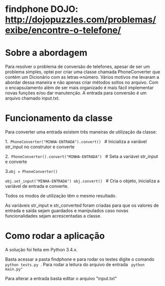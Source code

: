 # findphone  DOJO: http://dojopuzzles.com/problemas/exibe/encontre-o-telefone/

# Sobre a abordagem
Para resolver o problema de conversão de telefones, apesar de ser um problema simples,
optei por criar uma classe chamada PhoneConverter que contém um Dicionário com as letras->número.
Vários motivos me levaram a abordar dessa maneira e não apenas criar métodos soltos no arquivo.
Com o encapsulamento além de ser mais organizado é mais fácil implementar novas funções e/ou dar manutenção.
A entrada para conversão é um arquivo chamado input.txt.

# Funcionamento da classe
Para converter uma entrada existem três maneiras de utilização da classe:

1.<code> PhoneConverter("MINHA-ENTRADA").convert() </code>  # Inicializa a variável str_input no construtor e converte

2.<code> PhoneConverter().convert("MINHA-ENTRADA") </code> # Seta a variável str_input e converte

3.<code>obj = PhoneConverter()                  
    obj.set_input("MINHA-ENTRADA")
    obj.convert()
   </code>   # Cria o objeto, inicializa a variável de entrada e converte.
   
Todos os modos de utilização têm o mesmo resultado.

As variáveis str_input e str_converted foram criadas para que os valores de entrada e saída sejam guardados e manipulados
caso novas funcionalidades sejam acrescentadas a classe.

# Como rodar a aplicação
A solução foi feita em Python 3.4.x.

Basta acessar a pasta findphone e para rodar os testes digite o comando <code> python tests.py </code>.
Para rodar a leitura do arquivo de entrada <code> python main.py" </code>

Para alterar a entrada basta editar o arquivo "input.txt"

